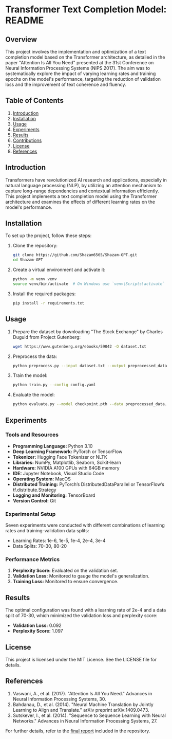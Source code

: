 # Transformer Text Completion Model: README

## Overview

This project involves the implementation and optimization of a text completion model based on the Transformer architecture, as detailed in the paper "Attention Is All You Need" presented at the 31st Conference on Neural Information Processing Systems (NIPS 2017). The aim was to systematically explore the impact of varying learning rates and training epochs on the model's performance, targeting the reduction of validation loss and the improvement of text coherence and fluency.

## Table of Contents

1. [Introduction](#introduction)
2. [Installation](#installation)
3. [Usage](#usage)
4. [Experiments](#experiments)
5. [Results](#results)
6. [Contributions](#contributions)
7. [License](#license)
8. [References](#references)

## Introduction

Transformers have revolutionized AI research and applications, especially in natural language processing (NLP), by utilizing an attention mechanism to capture long-range dependencies and contextual information efficiently. This project implements a text completion model using the Transformer architecture and examines the effects of different learning rates on the model's performance.

## Installation

To set up the project, follow these steps:

1. Clone the repository:
   ```sh
   git clone https://github.com/Shazam6565/Shazam-GPT.git
   cd Shazam-GPT
   ```

2. Create a virtual environment and activate it:
   ```sh
   python -m venv venv
   source venv/bin/activate  # On Windows use `venv\Scripts\activate`
   ```

3. Install the required packages:
   ```sh
   pip install -r requirements.txt
   ```

## Usage

1. Prepare the dataset by downloading "The Stock Exchange" by Charles Duguid from Project Gutenberg:
   ```sh
   wget https://www.gutenberg.org/ebooks/59042 -O dataset.txt
   ```

2. Preprocess the data:
   ```sh
   python preprocess.py --input dataset.txt --output preprocessed_data.pkl
   ```

3. Train the model:
   ```sh
   python train.py --config config.yaml
   ```

4. Evaluate the model:
   ```sh
   python evaluate.py --model checkpoint.pth --data preprocessed_data.pkl
   ```

## Experiments

### Tools and Resources

- **Programming Language:** Python 3.10
- **Deep Learning Framework:** PyTorch or TensorFlow
- **Tokenizer:** Hugging Face Tokenizer or NLTK
- **Libraries:** NumPy, Matplotlib, Seaborn, Scikit-learn
- **Hardware:** NVIDIA A100 GPUs with 64GB memory
- **IDE:** Jupyter Notebook, Visual Studio Code
- **Operating System:** MacOS
- **Distributed Training:** PyTorch’s DistributedDataParallel or TensorFlow’s tf.distribute.Strategy
- **Logging and Monitoring:** TensorBoard
- **Version Control:** Git

### Experimental Setup

Seven experiments were conducted with different combinations of learning rates and training-validation data splits:
- Learning Rates: 1e-6, 1e-5, 1e-4, 2e-4, 3e-4
- Data Splits: 70-30, 80-20

### Performance Metrics

1. **Perplexity Score:** Evaluated on the validation set.
2. **Validation Loss:** Monitored to gauge the model's generalization.
3. **Training Loss:** Monitored to ensure convergence.

## Results

The optimal configuration was found with a learning rate of 2e-4 and a data split of 70-30, which minimized the validation loss and perplexity score:
- **Validation Loss:** 0.092
- **Perplexity Score:** 1.097


## License

This project is licensed under the MIT License. See the LICENSE file for details.

## References

1. Vaswani, A., et al. (2017). "Attention Is All You Need." Advances in Neural Information Processing Systems, 30.
2. Bahdanau, D., et al. (2014). "Neural Machine Translation by Jointly Learning to Align and Translate." arXiv preprint arXiv:1409.0473.
3. Sutskever, I., et al. (2014). "Sequence to Sequence Learning with Neural Networks." Advances in Neural Information Processing Systems, 27.

For further details, refer to the [final report](Transformer_Implementation_Report.pdf) included in the repository.
